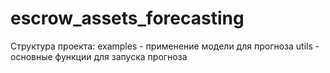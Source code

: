 # escrow_assets_forecasting

Структура проекта:
examples - применение модели для прогноза
utils - основные функции для запуска прогноза
